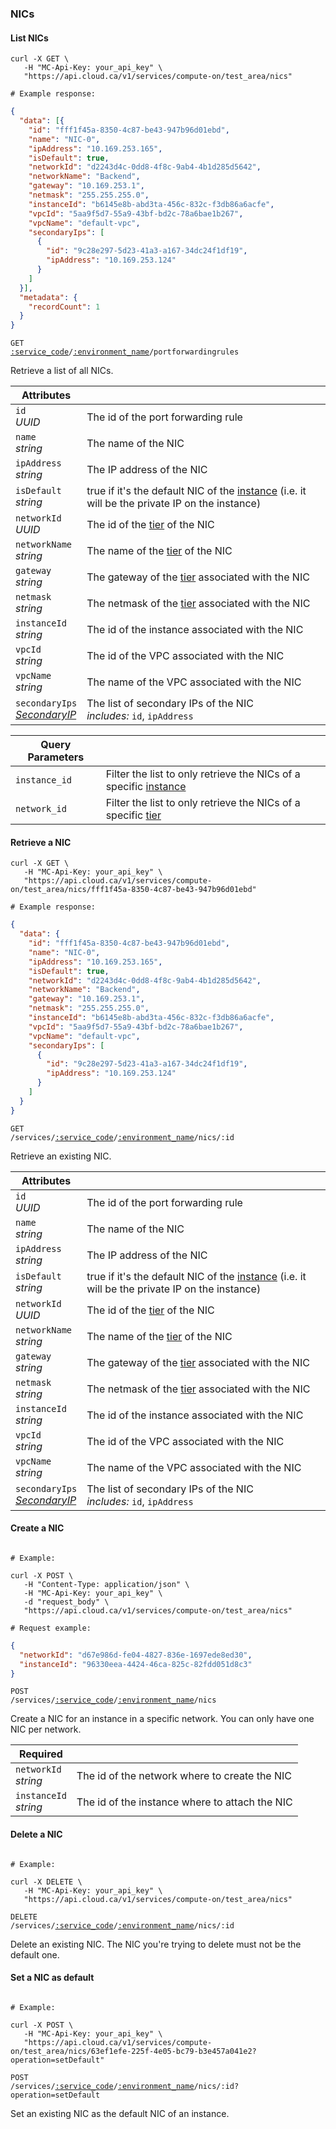 ### NICs


<!-------------------- LIST NICS -------------------->


#### List NICs


```shell
curl -X GET \
   -H "MC-Api-Key: your_api_key" \
   "https://api.cloud.ca/v1/services/compute-on/test_area/nics"

# Example response:
```
```json
{
  "data": [{
    "id": "fff1f45a-8350-4c87-be43-947b96d01ebd",
    "name": "NIC-0",
    "ipAddress": "10.169.253.165",
    "isDefault": true,
    "networkId": "d2243d4c-0dd8-4f8c-9ab4-4b1d285d5642",
    "networkName": "Backend",
    "gateway": "10.169.253.1",
    "netmask": "255.255.255.0",
    "instanceId": "b6145e8b-abd3ta-456c-832c-f3db86a6acfe",
    "vpcId": "5aa9f5d7-55a9-43bf-bd2c-78a6bae1b267",
    "vpcName": "default-vpc",
    "secondaryIps": [
      {
        "id": "9c28e297-5d23-41a3-a167-34dc24f1df19",
        "ipAddress": "10.169.253.124"
      }
    ]
  }],
  "metadata": {
    "recordCount": 1
  }
}
```

<code>GET <a href="#service-connections">:service_code</a>/<a href="#environments">:environment_name</a>/portforwardingrules</code>

Retrieve a list of all NICs.

Attributes | &nbsp;
---------- | -----
`id`<br/>*UUID* | The id of the port forwarding rule
`name`<br/>*string* | The name of the NIC
`ipAddress`<br/>*string* | The IP address of the NIC
`isDefault`<br/>*string* | true if it's the default NIC of the [instance](#instances) (i.e. it will be the private IP on the instance)
`networkId`<br/>*UUID* | The id of the [tier](#tiers) of the NIC
`networkName`<br/>*string* | The name of the [tier](#tiers) of the NIC
`gateway`<br/>*string* | The gateway of the [tier](#tiers) associated with the NIC
`netmask`<br/>*string* | The netmask of the [tier](#tiers) associated with the NIC
`instanceId`<br/>*string* | The id of the instance associated with the NIC
`vpcId`<br/>*string* | The id of the VPC associated with the NIC
`vpcName`<br/>*string* | The name of the VPC associated with the NIC
`secondaryIps`<br/>*[SecondaryIP](#list-secondary-ips)* | The list of secondary IPs of the NIC<br/>*includes:* `id`, `ipAddress`

Query Parameters | &nbsp;
---------- | -----
`instance_id` | Filter the list to only retrieve the NICs of a specific [instance](#instances)
`network_id` | Filter the list to only retrieve the NICs of a specific [tier](#tiers)


<!-------------------- RETRIEVE A NIC -------------------->


#### Retrieve a NIC


```shell
curl -X GET \
   -H "MC-Api-Key: your_api_key" \
   "https://api.cloud.ca/v1/services/compute-on/test_area/nics/fff1f45a-8350-4c87-be43-947b96d01ebd"

# Example response:
```
```json
{
  "data": {
    "id": "fff1f45a-8350-4c87-be43-947b96d01ebd",
    "name": "NIC-0",
    "ipAddress": "10.169.253.165",
    "isDefault": true,
    "networkId": "d2243d4c-0dd8-4f8c-9ab4-4b1d285d5642",
    "networkName": "Backend",
    "gateway": "10.169.253.1",
    "netmask": "255.255.255.0",
    "instanceId": "b6145e8b-abd3ta-456c-832c-f3db86a6acfe",
    "vpcId": "5aa9f5d7-55a9-43bf-bd2c-78a6bae1b267",
    "vpcName": "default-vpc",
    "secondaryIps": [
      {
        "id": "9c28e297-5d23-41a3-a167-34dc24f1df19",
        "ipAddress": "10.169.253.124"
      }
    ]
  }
}
```

<code>GET /services/<a href="#service-connections">:service_code</a>/<a href="#environments">:environment_name</a>/nics/:id</code>

Retrieve an existing NIC.

Attributes | &nbsp;
---------- | -----
`id`<br/>*UUID* | The id of the port forwarding rule
`name`<br/>*string* | The name of the NIC
`ipAddress`<br/>*string* | The IP address of the NIC
`isDefault`<br/>*string* | true if it's the default NIC of the [instance](#instances) (i.e. it will be the private IP on the instance)
`networkId`<br/>*UUID* | The id of the [tier](#tiers) of the NIC
`networkName`<br/>*string* | The name of the [tier](#tiers) of the NIC
`gateway`<br/>*string* | The gateway of the [tier](#tiers) associated with the NIC
`netmask`<br/>*string* | The netmask of the [tier](#tiers) associated with the NIC
`instanceId`<br/>*string* | The id of the instance associated with the NIC
`vpcId`<br/>*string* | The id of the VPC associated with the NIC
`vpcName`<br/>*string* | The name of the VPC associated with the NIC
`secondaryIps`<br/>*[SecondaryIP](#list-secondary-ips)* | The list of secondary IPs of the NIC<br/>*includes:* `id`, `ipAddress`


<!-------------------- CREATE A NIC -------------------->


#### Create a NIC


```shell

# Example:

curl -X POST \
   -H "Content-Type: application/json" \
   -H "MC-Api-Key: your_api_key" \
   -d "request_body" \
   "https://api.cloud.ca/v1/services/compute-on/test_area/nics"

# Request example:
```
```json
{
  "networkId": "d67e986d-fe04-4827-836e-1697ede8ed30",
  "instanceId": "96330eea-4424-46ca-825c-82fdd051d8c3"
}
```


<code>POST /services/<a href="#service-connections">:service_code</a>/<a href="#environments">:environment_name</a>/nics</code>

Create a NIC for an instance in a specific network. You can only have one NIC per network.

Required | &nbsp;
------ | -----------
`networkId`<br/>*string* | The id of the network where to create the NIC
`instanceId`<br/>*string* | The id of the instance where to attach the NIC


<!-------------------- DELETE A NIC -------------------->


#### Delete a NIC


```shell

# Example:

curl -X DELETE \
   -H "MC-Api-Key: your_api_key" \
   "https://api.cloud.ca/v1/services/compute-on/test_area/nics"
```

<code>DELETE /services/<a href="#service-connections">:service_code</a>/<a href="#environments">:environment_name</a>/nics/:id</code>

Delete an existing NIC. The NIC you're trying to delete must not be the default one.


<!-------------------- SET A NIC AS DEFAULT -------------------->


#### Set a NIC as default


```shell

# Example:

curl -X POST \
   -H "MC-Api-Key: your_api_key" \
   "https://api.cloud.ca/v1/services/compute-on/test_area/nics/63ef1efe-225f-4e05-bc79-b3e457a041e2?operation=setDefault"
```

<code>POST /services/<a href="#service-connections">:service_code</a>/<a href="#environments">:environment_name</a>/nics/:id?operation=setDefault</code>

Set an existing NIC as the default NIC of an instance.
